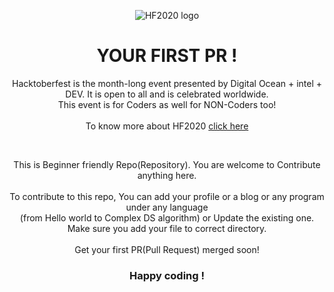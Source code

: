 <p align="center">
<img src='https://www.google.com/url?sa=i&url=https%3A%2F%2Fgithub.blog%2F2021-10-07-githubs-guide-hacktoberfest-2021%2F&psig=AOvVaw2lOMTYigUUjxl8ccxMt9Y6&ust=1634189674751000&source=images&cd=vfe&ved=0CAsQjRxqFwoTCJDapKvVxvMCFQAAAAAdAAAAABAO', alt="HF2020 logo"> 
</p>

<h1 align="center">
    YOUR FIRST PR !
</h1> 
    
<p align="center">
    Hacktoberfest is the month-long event presented by Digital Ocean + intel + DEV. It is open to all and is celebrated worldwide. <br>This event is for Coders as well for NON-Coders too! <br><br> To know more about HF2020 <a href="https://hacktoberfest.digitalocean.com/">click here</a>
</p>
<br>

<p align="center">
    This is Beginner friendly Repo(Repository). You are welcome to Contribute anything here. 
    <br>
    <br>
    To contribute to this repo, You can add your profile or a blog or any program under any language
    <br>(from Hello world to Complex DS algorithm) or Update the existing one. Make sure you add your file to correct directory.
    <br>
    <br>
    Get your first PR(Pull Request) merged soon!
    <br>
</p>
<h3 align="center">
    Happy coding !
</h3> 
